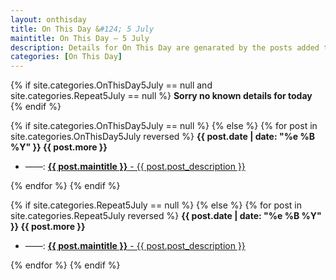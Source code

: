 ```yaml
---
layout: onthisday
title: On This Day &#124; 5 July
maintitle: On This Day — 5 July
description: Details for On This Day are genarated by the posts added to the website so the content is subject to changes/updates over time.
categories: [On This Day]
---
```


{% if site.categories.OnThisDay5July == null and site.categories.Repeat5July == null %}
<strong>Sorry no known details for today</strong>
{% endif %}

{% if site.categories.OnThisDay5July == null %}
{% else %}
{% for post in site.categories.OnThisDay5July reversed %}
<strong>{{ post.date | date: "%e %B %Y" }} {{ post.more }}</strong>
<ul>
<li> ——: <a href="{{ post.url }}"><strong>{{ post.maintitle }}</strong> - {{ post.post_description }}</a></li>
</ul>
{% endfor %}
{% endif %}

{% if site.categories.Repeat5July == null %}
{% else %}
{% for post in site.categories.Repeat5July reversed %}
<strong>{{ post.date | date: "%e %B %Y" }} {{ post.more }}</strong>
<ul>
<li> ——: <a href="{{ post.url }}"><strong>{{ post.maintitle }}</strong> - {{ post.post_description }}</a></li>
</ul>
{% endfor %}
{% endif %}
